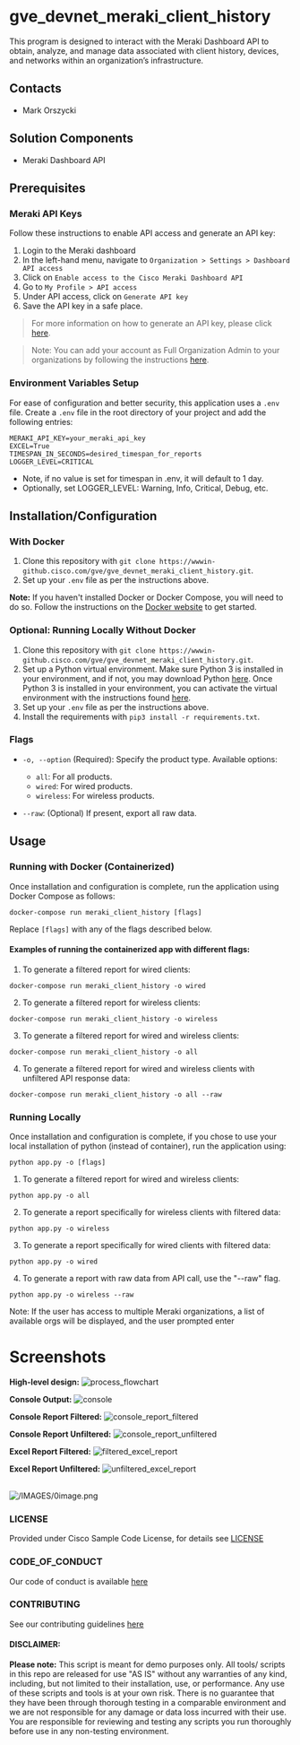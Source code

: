 # gve_devnet_meraki_client_history
This program is designed to interact with the Meraki Dashboard API to obtain, analyze, and manage data associated with client history, devices, and networks within an organization’s infrastructure.


## Contacts
* Mark Orszycki


## Solution Components
* Meraki Dashboard API


## Prerequisites
### Meraki API Keys
Follow these instructions to enable API access and generate an API key:
1. Login to the Meraki dashboard
2. In the left-hand menu, navigate to `Organization > Settings > Dashboard API access`
3. Click on `Enable access to the Cisco Meraki Dashboard API`
4. Go to `My Profile > API access`
5. Under API access, click on `Generate API key`
6. Save the API key in a safe place.

> For more information on how to generate an API key, please click [here](https://developer.cisco.com/meraki/api-v1/#!authorization/authorization). 

> Note: You can add your account as Full Organization Admin to your organizations by following the instructions [here](https://documentation.meraki.com/General_Administration/Managing_Dashboard_Access/Managing_Dashboard_Administrators_and_Permissions).

### Environment Variables Setup
For ease of configuration and better security, this application uses a `.env` file. Create a `.env` file in the root directory of your project and add the following entries:
```env
MERAKI_API_KEY=your_meraki_api_key
EXCEL=True
TIMESPAN_IN_SECONDS=desired_timespan_for_reports
LOGGER_LEVEL=CRITICAL
```
* Note, if no value is set for timespan in .env, it will default to 1 day. 
* Optionally, set LOGGER_LEVEL: Warning, Info, Critical, Debug, etc.

## Installation/Configuration
### With Docker
1. Clone this repository with `git clone https://wwwin-github.cisco.com/gve/gve_devnet_meraki_client_history.git`.
2. Set up your `.env` file as per the instructions above.

**Note:** If you haven't installed Docker or Docker Compose, you will need to do so. Follow the instructions on the [Docker website](https://docs.docker.com/get-docker/) to get started.

### Optional: Running Locally Without Docker
1. Clone this repository with `git clone https://wwwin-github.cisco.com/gve/gve_devnet_meraki_client_history.git`.
2. Set up a Python virtual environment. Make sure Python 3 is installed in your environment, and if not, you may download Python [here](URL_to_download_Python). Once Python 3 is installed in your environment, you can activate the virtual environment with the instructions found [here](URL_to_virtual_environment_instructions).
3. Set up your `.env` file as per the instructions above.
4. Install the requirements with `pip3 install -r requirements.txt`.

### Flags

- `-o, --option` (Required): Specify the product type. Available options:
    - `all`: For all products.
    - `wired`: For wired products.
    - `wireless`: For wireless products.

- `--raw`: (Optional) If present, export all raw data.

## Usage
### Running with Docker (Containerized)
Once installation and configuration is complete, run the application using Docker Compose as follows:
```shell
docker-compose run meraki_client_history [flags]
```
Replace `[flags]` with any of the flags described below.

#### Examples of running the containerized app with different flags:
1. To generate a filtered report for wired clients:
```shell
docker-compose run meraki_client_history -o wired
```
2. To generate a filtered report for wireless clients:
```shell
docker-compose run meraki_client_history -o wireless
``` 
3. To generate a filtered report for wired and wireless clients:
```shell
docker-compose run meraki_client_history -o all 
```
4. To generate a filtered report for wired and wireless clients with unfiltered API response data:
```shell
docker-compose run meraki_client_history -o all --raw
```


### Running Locally
Once installation and configuration is complete, if you chose to use your local installation of python (instead of container), run the application using:

```shell
python app.py -o [flags]
```

1. To generate a filtered report for wired and wireless clients:
```shell
python app.py -o all
```
2. To generate a report specifically for wireless clients with filtered data:
```shell
python app.py -o wireless
```
3. To generate a report specifically for wired clients with filtered data:
```shell
python app.py -o wired
```
4. To generate a report with raw data from API call, use the "--raw" flag.
```shell
python app.py -o wireless --raw
```

Note: If the user has access to multiple Meraki organizations, a list of available orgs will be displayed, and the user prompted enter

# Screenshots
**High-level design:**
![process_flowchart](/IMAGES/process_flowchart.png)<br>

**Console Output:**
![console](/IMAGES/console.png)<br>

**Console Report Filtered:**
![console_report_filtered](/IMAGES/console_report_filtered.png)<br>

**Console Report Unfiltered:**
![console_report_unfiltered](/IMAGES/console_report_unfiltered.png)<br>

**Excel Report Filtered:**
![filtered_excel_report](/IMAGES/excel_report_filtered.png)<br>

**Excel Report Unfiltered:**
![unfiltered_excel_report](/IMAGES/excel_report_unfiltered.png)<br><br>

![/IMAGES/0image.png](/IMAGES/0image.png)
### LICENSE

Provided under Cisco Sample Code License, for details see [LICENSE](LICENSE.md)

### CODE_OF_CONDUCT

Our code of conduct is available [here](CODE_OF_CONDUCT.md)

### CONTRIBUTING

See our contributing guidelines [here](CONTRIBUTING.md)

#### DISCLAIMER:
<b>Please note:</b> This script is meant for demo purposes only. All tools/ scripts in this repo are released for use "AS IS" without any warranties of any kind, including, but not limited to their installation, use, or performance. Any use of these scripts and tools is at your own risk. There is no guarantee that they have been through thorough testing in a comparable environment and we are not responsible for any damage or data loss incurred with their use.
You are responsible for reviewing and testing any scripts you run thoroughly before use in any non-testing environment.
